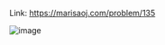 Link: https://marisaoj.com/problem/135

![image](https://github.com/user-attachments/assets/02fa9091-2975-4109-b509-ccbc8fe9affa)
